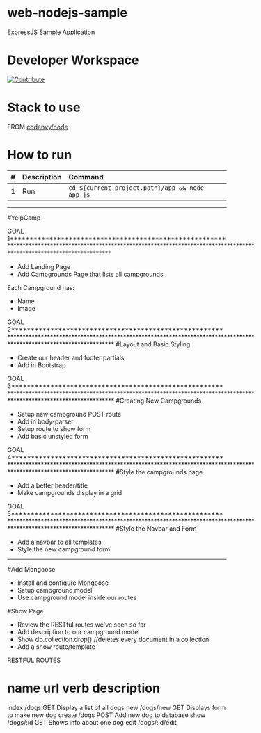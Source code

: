 # web-nodejs-sample

ExpressJS Sample Application

# Developer Workspace
[![Contribute](http://beta.codenvy.com/factory/resources/codenvy-contribute.svg)](http://beta.codenvy.com/f?id=r8et9w6vohmqvro8)

# Stack to use

FROM [codenvy/node](https://hub.docker.com/r/codenvy/node/)

# How to run

| #       | Description           | Command  |
| :------------- |:-------------| :-----|
| 1      | Run | `cd ${current.project.path}/app && node app.js` |

********************************************************************************************************************************************************************************
#YelpCamp

GOAL 1**************************************************************************************************************************************************************************
* Add Landing Page
* Add Campgrounds Page that lists all campgrounds

Each Campground has:
* Name
* Image

GOAL 2**************************************************************************************************************************************************************************
#Layout and Basic Styling
* Create our header and footer partials
* Add in Bootstrap

GOAL 3**************************************************************************************************************************************************************************
#Creating New Campgrounds
* Setup new campground POST route
* Add in body-parser
* Setup route to show form
* Add basic unstyled form

GOAL 4**************************************************************************************************************************************************************************
#Style the campgrounds page
* Add a better header/title
* Make campgrounds display in a grid

GOAL 5**************************************************************************************************************************************************************************
#Style the Navbar and Form
* Add a navbar to all templates
* Style the new campground form

************************************************************************************************************************************
#Add Mongoose
* Install and configure Mongoose
* Setup campground model
* Use campground model inside our routes

#Show Page
* Review the RESTful routes we've seen so far
* Add description to our campground model
* Show db.collection.drop()                 //deletes every document in a collection
* Add a show route/template

RESTFUL ROUTES

name    url             verb    description
=============================================================
index   /dogs           GET     Display a list of all dogs
new     /dogs/new       GET     Displays form to make new dog
create  /dogs           POST    Add new dog to database
show    /dogs/:id       GET     Shows info about one dog
edit    /dogs/:id/edit  


